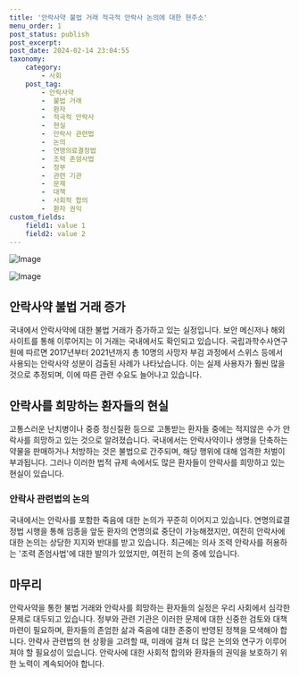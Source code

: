 ```yaml
---
title: '안락사약 불법 거래 적극적 안락사 논의에 대한 현주소'
menu_order: 1
post_status: publish
post_excerpt: 
post_date: 2024-02-14 23:04:55
taxonomy:
    category:
        - 사회
    post_tag:
        - 안락사약
        -  불법 거래
        -  환자
        -  적극적 안락사
        -  현실
        -  안락사 관련법
        -  논의
        -  연명의료결정법
        -  조력 존엄사법
        -  정부
        -  관련 기관
        -  문제
        -  대책
        -  사회적 합의
        -  환자 권익
custom_fields:
    field1: value 1
    field2: value 2
---
```


![Image](https://imgnews.pstatic.net/image/020/2024/02/14/0003547816_001_20240214030415949.jpg?type=w647)

![Image](https://imgnews.pstatic.net/image/020/2024/02/14/0003547816_002_20240214030415981.jpg?type=w647)

## 안락사약 불법 거래 증가
국내에서 안락사약에 대한 불법 거래가 증가하고 있는 실정입니다. 보안 메신저나 해외 사이트를 통해 이루어지는 이 거래는 국내에서도 확인되고 있습니다. 국립과학수사연구원에 따르면 2017년부터 2021년까지 총 10명의 사망자 부검 과정에서 스위스 등에서 사용되는 안락사약 성분이 검출된 사례가 나타났습니다. 이는 실제 사용자가 훨씬 많을 것으로 추정되며, 이에 따른 관련 수요도 늘어나고 있습니다.
## 안락사를 희망하는 환자들의 현실
고통스러운 난치병이나 중증 정신질환 등으로 고통받는 환자들 중에는 적지않은 수가 안락사를 희망하고 있는 것으로 알려졌습니다. 국내에서는 안락사약이나 생명을 단축하는 약물을 판매하거나 처방하는 것은 불법으로 간주되며, 해당 행위에 대해 엄격한 처벌이 부과됩니다. 그러나 이러한 법적 규제 속에서도 많은 환자들이 안락사를 희망하고 있는 현실이 있습니다.
### 안락사 관련법의 논의
국내에서는 안락사를 포함한 죽음에 대한 논의가 꾸준히 이어지고 있습니다. 연명의료결정법 시행을 통해 임종을 앞둔 환자의 연명의료 중단이 가능해졌지만, 여전히 안락사에 대한 논의는 상당한 지지와 반대를 받고 있습니다. 최근에는 의사 조력 안락사를 허용하는 '조력 존엄사법'에 대한 발의가 있었지만, 여전히 논의 중에 있습니다.
## 마무리
안락사약을 통한 불법 거래와 안락사를 희망하는 환자들의 실정은 우리 사회에서 심각한 문제로 대두되고 있습니다. 정부와 관련 기관은 이러한 문제에 대한 신중한 검토와 대책 마련이 필요하며, 환자들의 존엄한 삶과 죽음에 대한 존중이 반영된 정책을 모색해야 합니다. 안락사 관련법의 현 상황을 고려할 때, 미래에 걸쳐 더 많은 논의와 연구가 이루어져야 할 필요성이 있습니다. 안락사에 대한 사회적 합의와 환자들의 권익을 보호하기 위한 노력이 계속되어야 합니다.
